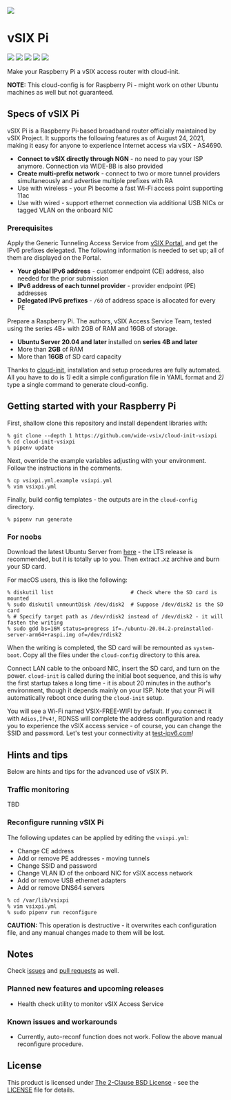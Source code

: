 ![](https://i.imgur.com/AluMwI0.png)

# vSIX Pi
[![](http://img.shields.io/github/license/wide-vsix/vsixpi)](LICENSE) [![](https://img.shields.io/github/issues/wide-vsix/vsixpi)](https://github.com/wide-vsix/vsixpi/issues) [![](https://img.shields.io/github/issues-pr/wide-vsix/vsixpi)](https://github.com/wide-vsix/vsixpi/pulls) [![](https://img.shields.io/github/last-commit/wide-vsix/vsixpi)](https://github.com/wide-vsix/vsixpi/commits) [![](https://img.shields.io/github/release/wide-vsix/vsixpi)](https://github.com/wide-vsix/vsixpi/releases)

Make your Raspberry Pi a vSIX access router with cloud-init.

**NOTE:** This cloud-config is for Raspberry Pi - might work on other Ubuntu machines as well but not guaranteed.

## Specs of vSIX Pi
vSIX Pi is a Raspberry Pi-based broadband router officially maintained by vSIX Project. It supports the following features as of August 24, 2021, making it easy for anyone to experience Internet access via vSIX - AS4690.

- **Connect to vSIX directly through NGN** - no need to pay your ISP anymore. Connection via WIDE-BB is also provided
- **Create multi-prefix network** - connect to two or more tunnel providers simultaneously and advertise multiple prefixes with RA
- Use with wireless - your Pi become a fast Wi-Fi access point supporting 11ac
- Use with wired - support ethernet connection via additional USB NICs or tagged VLAN on the onboard NIC

### Prerequisites
Apply the Generic Tunneling Access Service from [vSIX Portal](https://portal.vsix.wide.ad.jp/), and get the IPv6 prefixes delegated. The following information is needed to set up; all of them are displayed on the Portal.

- **Your global IPv6 address** - customer endpoint (CE) address, also needed for the prior submission
- **IPv6 address of each tunnel provider** - provider endpoint (PE) addresses
- **Delegated IPv6 prefixes** - `/60` of address space is allocated for every PE

Prepare a Raspberry Pi. The authors, vSIX Access Service Team, tested using the series 4B+ with 2GB of RAM and 16GB of storage.

- **Ubuntu Server 20.04 and later** installed on **series 4B and later**
- More than **2GB** of RAM
- More than **16GB** of SD card capacity

Thanks to [cloud-init](https://cloudinit.readthedocs.io/en/latest/), installation and setup procedures are fully automated. All you have to do is *1)* edit a simple configuration file in YAML format and *2)* type a single command to generate cloud-config.

## Getting started with your Raspberry Pi
First, shallow clone this repository and install dependent libraries with:

```
% git clone --depth 1 https://github.com/wide-vsix/cloud-init-vsixpi
% cd cloud-init-vsixpi
% pipenv update
```

Next, override the example variables adjusting with your environment. Follow the instructions in the comments.

```
% cp vsixpi.yml.example vsixpi.yml
% vim vsixpi.yml
```

Finally, build config templates - the outputs are in the `cloud-config` directory.

```
% pipenv run generate
```

### For noobs
Download the latest Ubuntu Server from [here](https://ubuntu.com/download/raspberry-pi) - the LTS release is recommended, but it is totally up to you. Then extract .xz archive and burn your SD card.

For macOS users, this is like the following:

```
% diskutil list                         # Check where the SD card is mounted
% sudo diskutil unmountDisk /dev/disk2  # Suppose /dev/disk2 is the SD card
% # Specify target path as /dev/rdisk2 instead of /dev/disk2 - it will fasten the writing
% sudo gdd bs=16M status=progress if=./ubuntu-20.04.2-preinstalled-server-arm64+raspi.img of=/dev/rdisk2
```

When the writing is completed, the SD card will be remounted as `system-boot`. Copy all the files under the `cloud-config` directory to this area.

Connect LAN cable to the onboard NIC, insert the SD card, and turn on the power. `cloud-init` is called during the initial boot sequence, and this is why the first startup takes a long time - it is about 20 minutes in the author's environment, though it depends mainly on your ISP. Note that your Pi will automatically reboot once during the `cloud-init` setup.

You will see a Wi-Fi named VSIX-FREE-WIFI by default. If you connect it with `Adios,IPv4!`, RDNSS will complete the address configuration and ready you to experience the vSIX access service - of course, you can change the SSID and password. Let's test your connectivity at [test-ipv6.com](https://test-ipv6.com/)!

## Hints and tips
Below are hints and tips for the advanced use of vSIX Pi.

### Traffic monitoring
TBD

### Reconfigure running vSIX Pi
The following updates can be applied by editing the `vsixpi.yml`:

- Change CE address
- Add or remove PE addresses - moving tunnels
- Change SSID and password
- Change VLAN ID of the onboard NIC for vSIX access network
- Add or remove USB ethernet adapters
- Add or remove DNS64 servers

```
% cd /var/lib/vsixpi
% vim vsixpi.yml
% sudo pipenv run reconfigure
```

**CAUTION:** This operation is destructive - it overwrites each configuration file, and any manual changes made to them will be lost.

## Notes
Check [issues](https://github.com/wide-vsix/cloud-init-vsixpi/issues) and [pull requests](https://github.com/wide-vsix/cloud-init-vsixpi/pulls) as well.

### Planned new features and upcoming releases

- Health check utility to monitor vSIX Access Service

### Known issues and workarounds

- Currently, auto-reconf function does not work. Follow the above manual reconfigure procedure.

## License
This product is licensed under [The 2-Clause BSD License](https://opensource.org/licenses/BSD-2-Clause) - see the [LICENSE](LICENSE) file for details.
